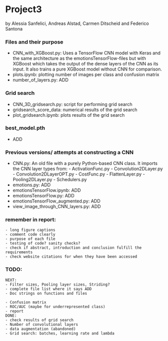 # Project3
by Alessia Sanfelici, Andreas Alstad, Carmen Ditscheid and Federico Santona

### Files and their purpose
- CNN_with_XGBoost.py:
    Uses a TensorFlow CNN model with Keras and the same architecture as the emotionsTensorFlow-files
    but with XGBoost which takes the output of the dense layers of the CNN as its input.
    It also trains a pure XGBoost model without CNN for comparison.
- plots.ipynb: plotting number of images per class and confusion matrix
- number_of_layers.py: ADD
  
### Grid search
- CNN_3D_gridsearch.py: script for performing grid search
- gridsearch_score_data: numerical results of the grid search
- plot_gridsearch.ipynb: plots results of the grid search
  
### best_model.pth
- ADD

### Previous versions/ attempts at constructing a CNN
- CNN.py:
    An old file with a purely Python-based CNN class. It imports the CNN layer types from:
        - ActivationFunc.py
        - Convolution2DLayer.py
        - Convolution2DLayerOPT.py
        - CostFunc.py
        - FlattenLayer.py
        - Pooling2DLayer.py
        - Schedulers.py
- emotions.py: ADD
- emotionsTensorFlow.ipynb: ADD
- emotionsTensorFlow.py: ADD
- emotionsTensorFlow_augmented.py: ADD
- view_image_through_CNN_layers.py: ADD

### remember in report:
    - long figure captions
    - comment code clearly
    - purpose of each file
    - testing of code? sanity checks?
    - check if abstract, introduction and conclusion fulfill the requirements
    - check website citations for when they have been accessed

### TODO:
    NEXT:
    - Filter sizes, Pooling layer sizes, Striding?
    - complete file list where it says ADD
    - Doc strings on functions and files

    - Confusion matrix
    - ROC/AUC (maybe for underrepresented class)
    - report
    DONE:
    - check results of grid search
    - Number of convolutional layers
    - data augmentation (abandoned)
    - Grid search: batches, learning rate and lambda
